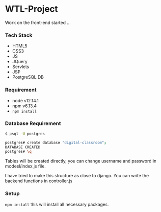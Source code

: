 # WTL-Project

Work on the front-end started ...

### Tech Stack
- HTML5
- CSS3
- JS
- JQuery
- Servlets
- JSP
- PostgreSQL DB

### Requirement
- node v12.14.1
- npm v6.13.4
- `npm install`

### Database Requirement
```bash
$ psql -U postgres

postgres# create database "digital-classroom";
DATABASE CREATED
postgres# \q
```

Tables will be created directly, you can change username and password in modesl/index.js file.

I have tried to make this structure as close to django. You can write the backend functions in controller.js

### Setup
`npm install` this will install all necessary packages.

